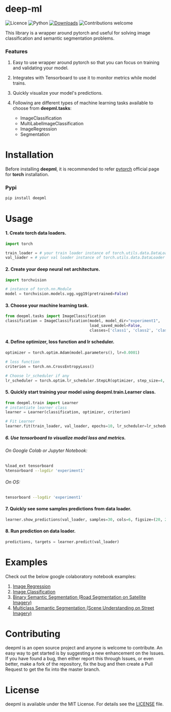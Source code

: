 # deep-ml

![Licence](https://img.shields.io/badge/License-MIT-green)
![Python](https://img.shields.io/badge/Python-3.6%2B-orange)
[![Downloads](https://static.pepy.tech/personalized-badge/deepml?period=total&units=international_system&left_color=black&right_color=brightgreen&left_text=Downloads)](https://pepy.tech/project/deepml)
![Contributions welcome](https://img.shields.io/badge/Contributions-welcome-yellow)

This library is a wrapper around pytorch and useful for solving image classification and semantic
segmentation problems.

### Features
1. Easy to use wrapper around pytorch so that you can focus on training and
   validating your model.

2. Integrates with Tensorboard to use it to monitor metrics while model trains.

3. Quickly visualize your model's predictions.

4. Following are different types of machine learning tasks available to choose from <strong>deepml.tasks</strong>:

   * ImageClassification
   * MultiLabelImageClassification
   * ImageRegression
   * Segmentation

# Installation

Before installing **deepml**, it is recommended to refer [pytorch](https://pytorch.org/) official page for **torch** installation.

### Pypi
```bash
pip install deepml
```

# Usage

#### 1. Create torch data loaders.
```python
import torch

train_loader = # your train loader instance of torch.utils.data.DataLoader
val_loader = # your val loader instance of torch.utils.data.DataLoader
```

#### 2. Create your deep neural net architecture.

```python
import torchvision

# instance of torch.nn.Module
model = torchvision.models.vgg.vgg19(pretrained=False)
```

#### 3. Choose your machine learning task.

```python
from deepml.tasks import ImageClassification
classification = ImageClassification(model, model_dir="experiment1", 
                                     load_saved_model=False, 
                                     classes=['class1', 'class2', 'class3'])
```

#### 4. Define optimizer, loss function and lr scheduler.

```python
optimizer = torch.optim.Adam(model.parameters(), lr=0.0001)

# loss function
criterion = torch.nn.CrossEntropyLoss()

# Choose lr_scheduler if any
lr_scheduler = torch.optim.lr_scheduler.StepLR(optimizer, step_size=4, gamma=0.1)
```

#### 5. Quickly start training your model using deepml.train.Learner class.

```python
from deepml.train import Learner
# instantiate learner class
learner = Learner(classification, optimizer, criterion)

# Fit Learner
learner.fit(train_loader, val_loader, epochs=10, lr_scheduler=lr_scheduler)
```

##### 6. Use tensorboard to visualize model loss and metrics.

###### On Google Colab or Jupyter Notebook:

```bash
%load_ext tensorboard
%tensorboard --logdir 'experiment1'
```
###### On OS:
```bash
tensorboard --logdir 'experiment1'
```

#### 7. Quickly see some samples predictions from data loader.
```python
learner.show_predictions(val_loader, samples=30, cols=6, figsize=(20, 20))
```

#### 8. Run prediction on data loader.
```python
predictions, targets = learner.predict(val_loader)
```

# Examples
Check out the below google colaboratory notebook examples:

1. [Image Regression](https://github.com/sagar-rathod/deep-ml/blob/master/examples/Image_Regression_Example.ipynb)
2. [Image Classification](https://github.com/sagar-rathod/deep-ml/blob/master/examples/Image_Classification_Example.ipynb)
3. [Binary Semantic Segmentation (Road Segmentation on Satellite Imagery)](https://github.com/sagar-rathod/deep-ml/blob/master/examples/Road_Segmentation_Example.ipynb)
4. [Multiclass Semantic Segmentation (Scene Understanding on Street Imagery)](https://github.com/sagar-rathod/deep-ml/blob/master/examples/Road_Segmentation_Example.ipynb)


# Contributing
deepml is an open source project and anyone is welcome to contribute. An easy way to get started is by suggesting a new enhancement on the Issues. If you have found a bug, then either report this through Issues, or even better, make a fork of the repository, fix the bug and then create a Pull Request to get the fix into the master branch.


# License
deepml is available under the MIT License. For details see the [LICENSE](https://github.com/sagar-rathod/PytorchDeepML/blob/master/LICENSE) file.

